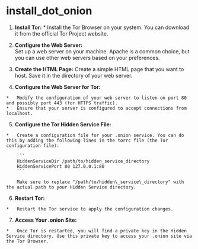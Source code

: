 # install_dot_onion

1.   **Install Tor:**
    * Install the Tor Browser on your system. You can download it from the official Tor Project website.

3.   **Configure the Web Server:**  
Set up a web server on your machine. Apache is a common choice, but you can use other web servers based on your preferences.

4.   **Create the HTML Page:**
Create a simple HTML page that you want to host. Save it in the directory of your web server.

5.   **Configure the Web Server for Tor:**
    
    *   Modify the configuration of your web server to listen on port 80 and possibly port 443 (for HTTPS traffic).
    *   Ensure that your server is configured to accept connections from localhost.

5.   **Configure the Tor Hidden Service File:**
    
    *   Create a configuration file for your .onion service. You can do this by adding the following lines in the torrc file (the Tor configuration file):
                 
        ```
        HiddenServiceDir /path/to/hidden_service_directory 
        HiddenServicePort 80 127.0.0.1:80
        ```
        
        Make sure to replace "/path/to/hidden\_service\_directory" with the actual path to your Hidden Service directory.
        
6.   **Restart Tor:**
    
    *   Restart the Tor service to apply the configuration changes.

7.   **Access Your .onion Site:**
    
    *   Once Tor is restarted, you will find a private key in the Hidden Service directory. Use this private key to access your .onion site via the Tor Browser.
